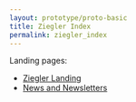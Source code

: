 ```yaml
---
layout: prototype/proto-basic
title: Ziegler Index
permalink: ziegler_index
---
```

Landing pages:
* [Ziegler Landing](ziegler)
* [News and Newsletters](landing)


